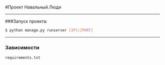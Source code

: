 #Проект Навальный.Люди
___________________________________________________________________
###Запуск проекта:
```sh
$ python manage.py runserver [IP]:[PORT]
```
_____________________________________
### Зависимости
```sh
requirements.txt
```